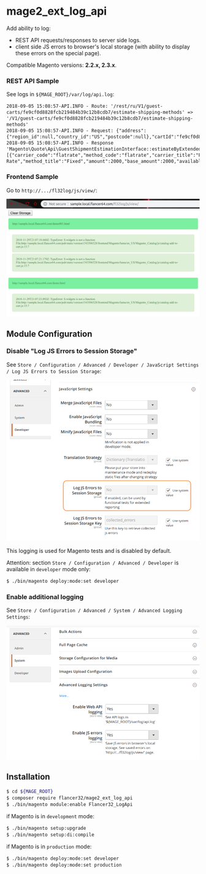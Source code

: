 # mage2_ext_log_api

Add ability to log:

* REST API requests/responses to server side logs.
* client side JS errors to browser's local storage (with ability to display these errors on the special page).

Compatible Magento versions: **2.2.x, 2.3.x**.


### REST API Sample

See logs in `${MAGE_ROOT}/var/log/api.log`:

```log
2018-09-05 15:08:57-API.INFO - Route: '/rest/ru/V1/guest-carts/fe9cf0d8828fcb219484b39c12b8cdb7/estimate-shipping-methods' => '/V1/guest-carts/fe9cf0d8828fcb219484b39c12b8cdb7/estimate-shipping-methods'
2018-09-05 15:08:57-API.INFO - Request: {"address":{"region_id":null,"country_id":"US","postcode":null},"cartId":"fe9cf0d8828fcb219484b39c12b8cdb7"}
2018-09-05 15:08:57-API.INFO - Response 'Magento\Quote\Api\GuestShipmentEstimationInterface::estimateByExtendedAddress()': [{"carrier_code":"flatrate","method_code":"flatrate","carrier_title":"Flat Rate","method_title":"Fixed","amount":2000,"base_amount":2000,"available":true,"error_message":"","price_excl_tax":2000,"price_incl_tax":2000}]
```


### Frontend Sample

Go to `http://.../fl32log/js/view/`:

![front js view](./etc/docs/img/front_js_view.png)



## Module Configuration


### Disable "Log JS Errors to Session Storage"

See `Store / Configuration / Advanced / Developer / JavaScript Settings / Log JS Errors to Session Storage`:

![store config disable](./etc/docs/img/store_config_disable.png)

This logging is used for Magento tests and is disabled by default.

Attention: section `Store / Configuration / Advanced / Developer` is available in `developer` mode only:

```bash
$ ./bin/magento deploy:mode:set developer
```


### Enable additional logging

See `Store / Configuration / Advanced / System / Advanced Logging Settings`:

![store config](./etc/docs/img/store_config.png)



## Installation

```bash
$ cd ${MAGE_ROOT}
$ composer require flancer32/mage2_ext_log_api
$ ./bin/magento module:enable Flancer32_LogApi
```

if Magento is in `development` mode:
```bash
$ ./bin/magento setup:upgrade
$ ./bin/magento setup:di:compile
```

if Magento is in `production` mode:
```bash
$ ./bin/magento deploy:mode:set developer
$ ./bin/magento deploy:mode:set production
```